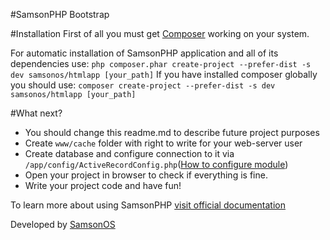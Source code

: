 #SamsonPHP Bootstrap

#Installation
First of all you must get [Composer](http://getcomposer.org) working on your system.

For automatic installation of SamsonPHP application and all of its dependencies use:
```php composer.phar create-project --prefer-dist -s dev samsonos/htmlapp [your_path]``` 
If you have installed composer globally you should use: 
```composer create-project --prefer-dist -s dev samsonos/htmlapp [your_path]```

#What next?
* You should change this readme.md to describe future project purposes
* Create ```www/cache``` folder with right to write for your web-server user
* Create database and configure connection to it via ```/app/config/ActiveRecordConfig.php```([How to configure module](https://github.com/samsonphp/config))
* Open your project in browser to check if everything is fine.
* Write your project code and have fun!

To learn more about using SamsonPHP [visit official documentation](http://samsonphp.com)

Developed by [SamsonOS](http://samsonos.com/)

